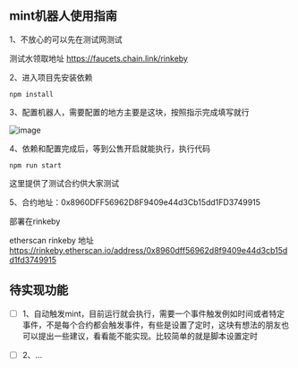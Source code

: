 ## mint机器人使用指南
1、不放心的可以先在测试网测试

测试水领取地址 https://faucets.chain.link/rinkeby

2、进入项目先安装依赖

``` npm install ```

3、配置机器人，需要配置的地方主要是这块，按照指示完成填写就行

![image](https://user-images.githubusercontent.com/5353946/164912437-a6654459-6763-4473-b6c2-fdcd67ab417a.png)

4、依赖和配置完成后，等到公售开启就能执行，执行代码

``` npm run start ```

这里提供了测试合约供大家测试

5、合约地址：0x8960DFF56962D8F9409e44d3Cb15dd1FD3749915

部署在rinkeby

etherscan rinkeby 地址 https://rinkeby.etherscan.io/address/0x8960dff56962d8f9409e44d3cb15dd1fd3749915

## 待实现功能

- [ ] 1、自动触发mint，目前运行就会执行，需要一个事件触发例如时间或者特定事件，不是每个合约都会触发事件，有些是设置了定时，这块有想法的朋友也可以提出一些建议，看看能不能实现。比较简单的就是脚本设置定时 

- [ ] 2、...
